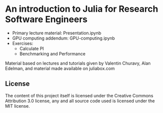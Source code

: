 # An introduction to Julia for Research Software Engineers

- Primary lecture material: Presentation.ipynb
- GPU computing addendum: GPU-computing.ipynb
- Exercises:
  - Calculate PI
  - Benchmarking and Performance

Material based on lectures and tutorials given by Valentin Churavy, Alan Edelman, and material made available on juliabox.com 

## License

The content of this project itself is licensed under the Creative Commons Attribution 3.0 license, any and all source code used is licensed under the MIT license.

